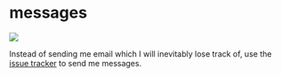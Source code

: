 # messages

[![](http://img.shields.io/badge/new-message-green.svg?style=flat-square)](https://github.com/esripdx/ngoldman/issues/new)

Instead of sending me email which I will inevitably lose track of, use the [issue tracker](https://github.com/esripdx/ngoldman/issues/) to send me messages.
